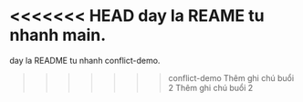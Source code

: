 <<<<<<< HEAD
day la REAME tu nhanh main.
=======
day la README tu nhanh conflict-demo.
>>>>>>> conflict-demo
Thêm ghi chú buổi 2
Thêm ghi chú buổi 2
